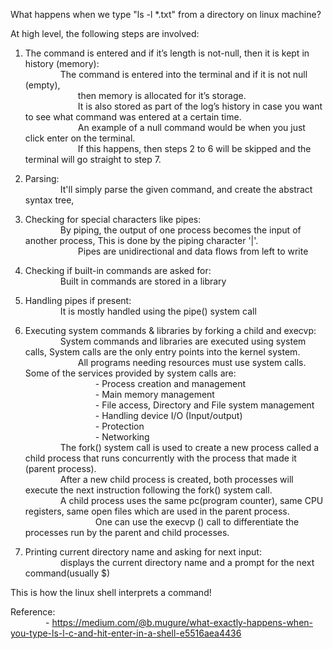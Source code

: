 What happens when we type "ls -l *.txt" from a directory on linux machine?  



At high level, the following steps are involved:  

1. The command is entered and if it’s length is not-null, then it is kept in history (memory):  
    The command is entered into the terminal and if it is not null (empty),  
      then memory is allocated for it’s storage.  
      It is also stored as part of the log’s history in case you want to see what command was entered at a certain time.  
      An example of a null command would be when you just click enter on the terminal.  
      If this happens, then steps 2 to 6 will be skipped and the terminal will go straight to step 7.  
2. Parsing:  
    It'll simply parse the given command, and create the abstract syntax tree,  
3. Checking for special characters like pipes:  
    By piping, the output of one process becomes the input of another process, This is done by the piping character '|'.  
      Pipes are unidirectional and data flows from left to write  
4. Checking if built-in commands are asked for:  
    Built in commands are stored in a library  
5. Handling pipes if present:  
    It is mostly handled using the pipe() system call  
6. Executing system commands & libraries by forking a child and execvp:  
    System commands and libraries are executed using system calls, System calls are the only entry points into the kernel system.  
      All programs needing resources must use system calls. Some of the services provided by system calls are:  
        - Process creation and management  
        - Main memory management  
        - File access, Directory and File system management  
        - Handling device I/O (Input/output)  
        - Protection  
        - Networking  
    The fork() system call is used to create a new process called a child process that runs concurrently with the process that made it (parent process).  
    After a new child process is created, both processes will execute the next instruction following the fork() system call.  
    A child process uses the same pc(program counter), same CPU registers, same open files which are used in the parent process.  
        One can use the execvp () call to differentiate the processes run by the parent and child processes.  
  
7. Printing current directory name and asking for next input:  
    displays the current directory name and a prompt for the next command(usually $)  
  
This is how the linux shell interprets a command!  
  
Reference:  
    - https://medium.com/@b.mugure/what-exactly-happens-when-you-type-ls-l-c-and-hit-enter-in-a-shell-e5516aea4436
    
